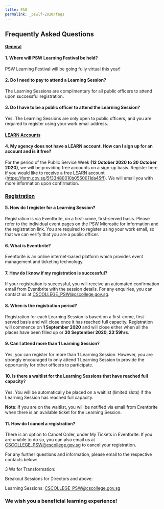 ```yaml
---
title: FAQ
permalink: _pswlf-2020/faqs
---
```


## Frequently Asked Questions

#### **<ins>General</ins>**

#### **1. Where will PSW Learning Festival be held?**
PSW Learning Festival will be going fully virtual this year!

#### **2. Do I need to pay to attend a Learning Session?**
The Learning Sessions are complimentary for all public officers to attend upon successful registration.

#### **3. Do I have to be a public officer to attend the Learning Session?**
Yes. The Learning Sessions are only open to public officers, and you are required to register using your work email address. 

#### **<ins>LEARN Accounts</ins>**

#### **4. My agency does not have a LEARN account. How can I sign up for an account and is it free?** 
For the period of the Public Service Week **(12 October 2020 to 30 October 2020)**, we will be providing free accounts on a sign-up basis. Register here if you would like to receive a free LEARN account (https://form.gov.sg/5f33480010b0550011da45ff). We will email you with more information upon confirmation. 

### **<ins>Registration</ins>**

#### **5. How do I register for a Learning Session?**
Registration is via Eventbrite, on a first-come, first-served basis. Please refer to the individual event pages on the PSW Microsite for information and the registration link. You are required to register using your work email, so that we can verify that you are a public officer.

#### **6. What is Eventbrite?**
Eventbrite is an online internet-based platform which provides event management and ticketing technology.

#### **7. How do I know if my registration is successful?**
If your registration is successful, you will receive an automated confirmation email from Eventbrite with the session details. For any enquiries, you can contact us at <a href="mailto:CSCOLLEGE_PSW@cscollege.gov.sg">CSCOLLEGE_PSW@cscollege.gov.sg</a>. 

#### **8. When is the registration period?**
Registration for each Learning Session is based on a first-come, first-served basis and will close once it has reached full capacity.
Registration will commence on **1 September 2020** and will close either when all the places have been filled up or **30 September 2020, 23:59hrs**.
 
#### **9. Can I attend more than 1 Learning Session?**
Yes, you can register for more than 1 Learning Session. However, you are strongly encouraged to only attend 1 Learning Session to provide the opportunity for other officers to participate.


#### **10. Is there a waitlist for the Learning Sessions that have reached full capacity?**
Yes. You will be automatically be placed on a waitlist (limited slots) if the Learning Session has reached full capacity. 

**Note**: If you are on the waitlist, you will be notified via email from Eventbrite when there is an available ticket for the Learning Session.

#### **11. How do I cancel a registration?**
There is an option to Cancel Order, under My Tickets in Eventbrite. If you are unable to do so, you can also email us at <a href="mailto:CSCOLLEGE_PSW@cscollege.gov.sg">CSCOLLEGE_PSW@cscollege.gov.sg</a> to cancel your registration.


For any further questions and information, please email to the respective contacts below:

3 Ws for Transformation: <Requires Peter to provide contact>

Breakout Sessions for Directors and above: <Require Jenny to provide contact>

Learning Sessions:  <a href="mailto:CSCOLLEGE_PSW@cscollege.gov.sg">CSCOLLEGE_PSW@cscollege.gov.sg</a>


### We wish you a beneficial learning experience!

 
  
  
  

